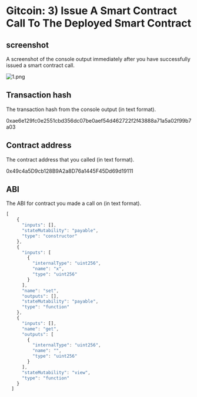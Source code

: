 # Gitcoin: 3) Issue A Smart Contract Call To The Deployed Smart Contract

## screenshot

A screenshot of the console output immediately after you have successfully issued a smart contract call.

![1.png](https://i.loli.net/2021/08/09/EF2cOvrS7YtDJm3.png)

## Transaction hash

The transaction hash from the console output (in text format).

0xae6e129fc0e2551cbd356dc07be0aef54d462722f2f43888a71a5a02f99b7a03

## Contract address

The contract address that you called (in text format).

0x49c4a5D9cb128B9A2a8D76a1445F45Dd69d19111

## ABI

The ABI for contract you made a call on (in text format).

``` js
[
    {
      "inputs": [],
      "stateMutability": "payable",
      "type": "constructor"
    },
    {
      "inputs": [
        {
          "internalType": "uint256",
          "name": "x",
          "type": "uint256"
        }
      ],
      "name": "set",
      "outputs": [],
      "stateMutability": "payable",
      "type": "function"
    },
    {
      "inputs": [],
      "name": "get",
      "outputs": [
        {
          "internalType": "uint256",
          "name": "",
          "type": "uint256"
        }
      ],
      "stateMutability": "view",
      "type": "function"
    }
  ]
  ```

